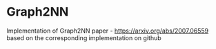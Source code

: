 # Graph2NN
Implementation of Graph2NN paper - https://arxiv.org/abs/2007.06559 based on the corresponding implementation 
on github


